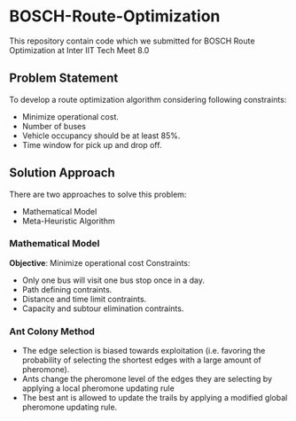 # BOSCH-Route-Optimization
This repository contain code which we submitted for BOSCH Route Optimization at Inter IIT Tech Meet 8.0

## Problem Statement
To develop a route optimization algorithm considering following
constraints:
* Minimize operational cost.
* Number of buses
* Vehicle occupancy should be at least 85%.
* Time window for pick up and drop off.

## Solution Approach
There are two approaches to solve this problem:
* Mathematical Model
* Meta-Heuristic Algorithm

### Mathematical Model
**Objective**: Minimize operational cost
Constraints:
* Only one bus will visit one bus stop once in a day.
* Path defining contraints.
* Distance and time limit contraints.
* Capacity and subtour elimination contraints.

### Ant Colony Method 
* The edge selection is biased towards exploitation (i.e. favoring the probability of selecting the shortest edges with a large amount of pheromone).
* Ants change the pheromone level of the edges they are selecting by applying a local pheromone updating rule 
* The best ant is allowed to update the trails by applying a modified global pheromone updating rule.
